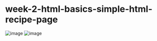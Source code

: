 # week-2-html-basics-simple-html-recipe-page

![image](https://user-images.githubusercontent.com/117738625/201896414-d5f832c4-2cbe-44a3-80ef-c2c86712399a.png)
![image](https://user-images.githubusercontent.com/117738625/201896599-717f4338-2041-4aa7-8ec0-9169c21ec4e3.png)
